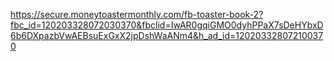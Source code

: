 https://secure.moneytoastermonthly.com/fb-toaster-book-2?fbc_id=120203328072030370&fbclid=IwAR0gqiGMO0dyhPPaX7sDeHYbxD6b6DXpazbVwAEBsuExGxX2jpDshWaANm4&h_ad_id=120203328072100370
